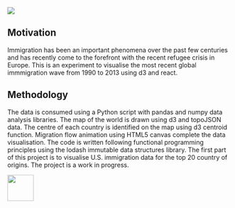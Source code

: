 <a href='http://www.recurse.com' title='Made with love at the Recurse Center'><img src='https://https://zulip-user-uploads.s3.amazonaws.com/13/VSS9BIvqG9-aiFIZZn_v60_0/screen-shot-2016-03-19-at-192619.png?Signature=F9mfZ%2BC9DqgoAXK27F2pn9c09IY%3D&Expires=1458416231&AWSAccessKeyId=AKIAJQ7CKZ6IDLBNE2HA'/></a>

## Motivation

Immigration has been an important phenomena over the past few centuries and has recently come to the forefront with the recent refugee crisis in Europe. This is an experiment to visualise the most recent global immmigration wave from 1990 to 2013 using d3 and react.

## Methodology

The data is consumed using a Python script with pandas and numpy data analysis libraries. The map of the world is drawn using d3 and topoJSON data. The centre of each country is identified on the map using d3 centroid function. Migration flow animation using HTML5 canvas complete the data visualisation. The code is written following functional programming principles using the lodash immutable data structures library. The first part of this project is to visualise U.S. immigration data for the top 20 country of origins. The project is a work in progress.

<a href='http://www.recurse.com' title='Made with love at the Recurse Center'><img src='https://cloud.githubusercontent.com/assets/2883345/11322972/9e553260-910b-11e5-8de9-a5bf00c352ef.png' height='59px'/></a>
